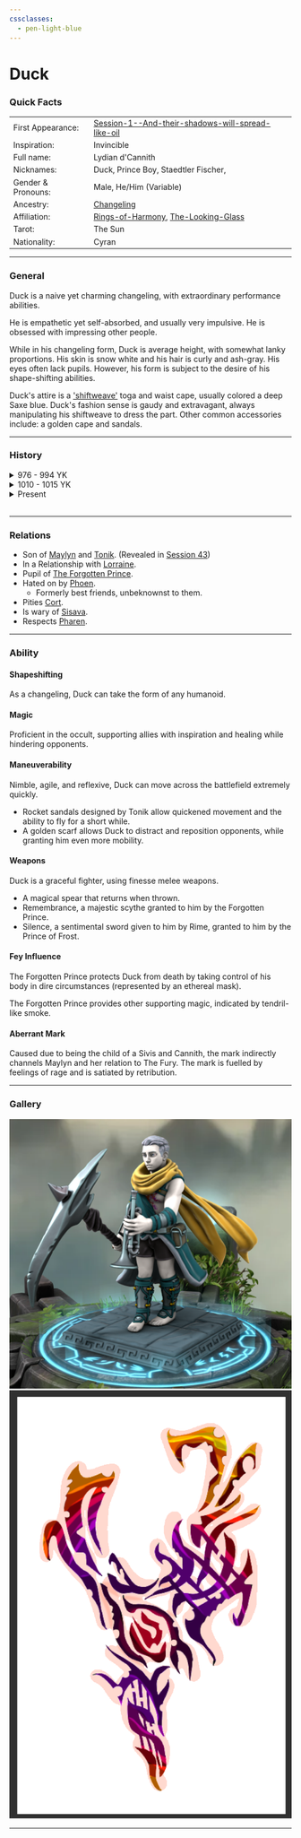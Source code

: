 ```yaml
---
cssclasses:
  - pen-light-blue
---
```

<head>
<link rel="stylesheet" href="https://cdn.jsdelivr.net/npm/rpg-awesome@latest/css/rpg-awesome.min.css">
<link rel="stylesheet" href="https://cdn.jsdelivr.net/npm/remixicon@4.5.0/fonts/remixicon.min.css"> 
<link rel="stylesheet" href="/normalize.css">
</head>

# Duck <i class="ri-music-2-line"></i>
### Quick Facts

|                    |                                                                                                                                                    |
| ------------------ | -------------------------------------------------------------------------------------------------------------------------------------------------- |
| First Appearance:  | [Session-1--And-their-shadows-will-spread-like-oil](../../Session-Notes/-1-Gathering-Storms/Session-1--And-their-shadows-will-spread-like-oil.md) |
| Inspiration:       | Invincible                                                                                                                                         |
| Full name:         | Lydian d'Cannith                                                                                                                                   |
| Nicknames:         | Duck, Prince Boy, Staedtler Fischer,                                                                                                               |
| Gender & Pronouns: | Male, He/Him (Variable)                                                                                                                            |
| Ancestry:          | [Changeling](https://eberron.fandom.com/wiki/Changeling)                                                                                           |
| Affiliation:       | [Rings-of-Harmony](../../Groups/Rings-of-Harmony.md), [The-Looking-Glass](../../Groups/The-Looking-Glass.md)                                     |
| Tarot:             | The Sun                                                                                                                                            |
| Nationality:       | Cyran                                                                                                                                              |
***
### General <i class="ri-checkbox-blank-line"></i>
Duck is a naive yet charming changeling, with extraordinary performance abilities.

He is empathetic yet self-absorbed, and usually very impulsive. He is obsessed with impressing other people.

While in his changeling form, Duck is average height, with somewhat lanky proportions. His skin is snow white and his hair is curly and ash-gray. His eyes often lack pupils. However, his form is subject to the desire of his shape-shifting abilities.

Duck's attire is a ['shiftweave'](https://eberron.fandom.com/wiki/Shiftweave) toga and waist cape, usually colored a deep Saxe blue. Duck's fashion sense is gaudy and extravagant, always manipulating his shiftweave to dress the part. Other common accessories include: a golden cape and sandals.

***
### History <i class="ri-history-line"></i>

<details> 
	<summary>
	976 - 994 YK</summary>
	<p><br>
	Duck is stupid<br>
	AA<br>
	write br after every line <br>
	The events of Session 60
	</p>
</details>


<details>
	<summary>1010 - 1015 YK</summary>
	<p><br>
	Duck regained consciousness, with no memory but his nickname, in 1010 YK, and gained the affection of a struggling music-store owner, Staedtler Fischer. The two became close friends, and Duck began to support the store in exchange for a place to stay.

Duck learned the ins and outs of the music scene in [Sharn](https://eberron.fandom.com/wiki/Sharn.) and learned to stay hidden using personas sustained through his shape-shifting abilities. 

After garnering large audiences, some of Duck's popular elven personas caught the attention of [House Phiarlan](https://eberron.fandom.com/wiki/House_Phiarlan). Parasitical Relationships formed with the naive Duck until local conflict escalated between House Phiarlan and [House Thuranni](https://eberron.fandom.com/wiki/House_Thuranni). Duck's mentor was accidentally killed in the crossfire, and Duck presumed his identity to withdraw and protect himself.

Years passed and Duck subsisted on low-paying gigs and worship of [the Traveler](https://eberron.fandom.com/wiki/The_Traveler).
	</p>
</details>


<details>
	<summary>Present</summary>
	<p><br>

Duck is introduced as Staedtler. 

In [Session 1](../../Session-Notes/-1-Gathering-Storms/Session-1--And-their-shadows-will-spread-like-oil.md), Duck stumbles across Maylyn (neither recognize each other due to memory suppression by powerful [enchantment magic.](../../../-Sacrosanct/Machine-of-Enchantment.md)) 

She offers a job as an agent for the Looking Glass, which Duck accepts out of boredom and beliefs related to the Traveler. 

Duck learns to fight, incorporating his musical ability into inspiration for his peers.

In [Session 4](../../Session-Notes/-1-Gathering-Storms/Session-4--Phantom-of-the-Opera.md), Duck finds a powerful musical artifact, [Phil](../../Objects/Phil.md), that responds only to his touch.

Duck's identity as a changeling is kept secret until [Session 10](../../Session-Notes/-2-Shattered-Glass/Session-10--This-is-Where-it-All-Falls-Apart.md). 

Duck re-meets the forgotten prince in [Session 23](../../Session-Notes/-5-Some-mistakes-you-never-stop-paying-for/Session-23--All-Along-the-Clocktower.md).

Duck manifests an [aberrant mark](https://eberron.fandom.com/wiki/Aberrant_dragonmark) in [Session 44](../../Session-Notes/-7-Conquest/Session-44--Into-the-Hallow.md).

Duck's mask is permanently scarred by Phoen [Session 55](../../Session-Notes/-8-War/Session-55--Schism.md)
    </p>
</details><br>

***
### Relations <i class="ri-user-line"></i>

- Son of [Maylyn](../Maylyn.md) and [Tonik](../Tonik.md). (Revealed in [Session 43](../../Session-Notes/-7-Conquest/Session-43--Something-I-Can-Never-Have-Degenerate-Pt.-2.md))
- In a Relationship with [Lorraine](../Lorraine.md).
- Pupil of [The Forgotten Prince](../The-Forgotten-Prince.md).
- Hated on by [Phoen](../Phoen.md).
	- Formerly best friends, unbeknownst to them.
- Pities [Cort](Cort.md).
- Is wary of [Sisava](Sisava.md).
- Respects [Pharen](Pharen.md).

***
### Ability <i class="ri-star-line"></i>

#### Shapeshifting 
As a changeling, Duck can take the form of any humanoid.
#### Magic 
Proficient in the occult, supporting allies with inspiration and healing while hindering opponents.
#### Maneuverability
Nimble, agile, and reflexive, Duck can move across the battlefield extremely quickly.
- Rocket sandals designed by Tonik allow quickened movement and the ability to fly for a short while.
- A golden scarf allows Duck to distract and reposition opponents, while granting him even more mobility.
#### Weapons
Duck is a graceful fighter, using finesse melee weapons.
* A magical spear that returns when thrown.
* Remembrance, a majestic scythe granted to him by the Forgotten Prince.
* Silence, a sentimental sword given to him by Rime, granted to him by the Prince of Frost.

#### Fey Influence
The Forgotten Prince protects Duck from death by taking control of his body in dire circumstances (represented by an ethereal mask).

The Forgotten Prince provides other supporting magic, indicated by tendril-like smoke.

#### Aberrant Mark
Caused due to being the child of a Sivis and Cannith, the mark indirectly channels Maylyn and her relation to The Fury. The mark is fuelled by feelings of rage and is satiated by retribution.

***
### Gallery <i class="ri-image-line"></i>

![](../-images/duck1.png)
![](../-images/duckMark1.png)
***
